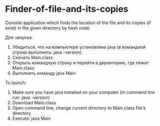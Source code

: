# Finder-of-file-and-its-copies
Console application which finds the location of the file and its copies (if exist) in the given directory by hash code

Для запуска:

1. Убедиться, что на компьютере установлена java (в командной строке выполнить: java -version)
2. Скачать Main.class
3. Открыть командную строку и перейти в директорию, где лежит Main.class
4. Выполнить команду java Main

To launch:

1. Make sure you have java installed on your computer (in command line run: java -version)
2. Download Main.class
3. Open command line, change current directory to Main.class file's directory
4. Execute: java Main
